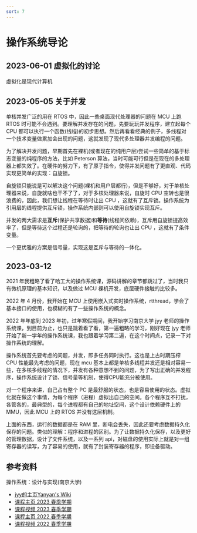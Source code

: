 ```yaml
---
sort: 7
---
```

# 操作系统导论

## 2023-06-01 虚拟化的讨论

虚拟化是现代计算机

## 2023-05-05 关于并发

单核并发广泛的用在 RTOS 中，因此一些桌面现代处理器的问题在 MCU 上跑 RTOS 时可能不会遇到。要理解并发存在的问题，先要玩玩并发程序，建立起每个 CPU 都可以执行一个函数(线程)的初步思想。然后再看看经典的例子，多线程对一个技术变量做累加会出现的问题，这就发现了现代多处理器并发编程的问题。

为了解决并发问题，早期首先在裸机(或者现在的纯用户层)尝试一些简单的基于标志变量的纯程序的方法，比如 Peterson 算法，当时可能可行但是在现在的多处理器上都失效了。在硬件的努力下，有了原子指令，使得并发问题有了更直观、代码实现更简单的实现：自旋锁。

自旋锁只能说是可以解决这个问题(裸机和用户层都行)，但是不够好，对于单核处理器来说，自旋就啥也干不了了，对于多核处理器来说，自旋时 CPU 空转也是很浪费的，因此，我们想让线程在等待时让出 CPU ，这就有了互斥锁。操作系统为引用层的线程提供互斥锁，操作系统内部则可以使用自旋锁实现互斥。

并发的两大需求是**互斥**(保护共享数据)和**等待**(线程间依赖)，互斥用自旋锁提高效率了，但是等待这个过程还是轮询的，把等待的轮询也让出 CPU ，这就有了条件变量。

一个更优雅的方案是信号量，实现这是互斥与等待的一体化。




## 2023-03-12

2021 年我粗略了看了哈工大的操作系统课，源码讲解的章节都跳过了，当时我只有微机原理的基本知识，以及做过 MCU 裸机开发，底层硬件接触的比较多。

2022 年 4 月份，我开始在 MCU 上使用嵌入式实时操作系统，rtthread，学会了基本接口的使用，也模糊的有了一些操作系统的概念。

2022 年年底到 2023 年初，过年寒假期间，我开始学习南京大学 jyy 老师的操作系统课，到目前为止，也只是跳着看了看，第一遍粗略的学习，刚好现在 jyy 老师开始了新一学年的操作系统课，我也跟着学习第二遍，在这个时间点，记录一下对操作系统的理解。

操作系统首先要考虑的问题，并发，即多任务同时执行。这也是上古时期压榨 CPU 性能最先考虑的问题，现在 mcu 基本上都是单核多线程并发还是相对容易一些，在多核多线程的情况下，并发有各种意想不到的问题，为了写出正确的并发程序，操作系统设计了锁、信号量等机制，使得CPU能充分被使用。

对一个程序来讲，自己占有整个 PC 是最舒服的状态，也是容易使用的状态。虚拟化就在做这个事情，为每个程序（进程）虚拟出自己的空间。各个程序互不打扰，各管各的，最典型的，每个进程都有自己的地址空间，这个设计依赖硬件上的 MMU，因此 MCU 上的 RTOS 并没有这层机制。

上面的东西，运行的数据都是在 RAM 里，断电会丢失，因此还要考虑数据持久化保存的问题。类似的理解：程序和进程的区别。为了让数据持久化保存，以及更好的管理数据，设计了文件系统，以及一系列 api，对磁盘的使用实际上就是对一组寄存器的读写，为了容易的使用，就有了封装寄存器的程序，即设备驱动。


## 参考资料

操作系统：设计与实现(南京大学)

- [jyy的主页Yanyan's Wiki](http://jyywiki.cn/)
- [课程主页 2023 春季学期](http://jyywiki.cn/OS/2023)
- [课程视频 2023 春季学期](https://www.bilibili.com/video/BV1Xx4y1V7JZ)
- [课程主页 2022 春季学期](http://jyywiki.cn/OS/2022)
- [课程视频 2022 春季学期](https://www.bilibili.com/video/BV1Cm4y1d7Ur)



